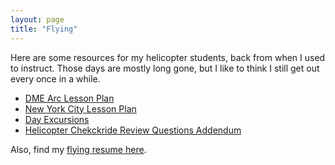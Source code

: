 ```yaml
---
layout: page
title: "Flying"
---
```


Here are some resources for my helicopter students, back from when I
used to instruct. Those days are mostly long gone, but I like to think I still get out
every once in a while.

* [DME Arc Lesson Plan](helicopter-dme-arc-lesson-plan)
* [New York City Lesson Plan](new-york-city-helicopter-lesson-plan)
* [Day Excursions](day-excursions-from-boston-via-helicopter)
* [Helicopter Chekckride Review Questions Addendum](helicopter-checkride-review-questions-addendum)

Also, find my [flying resume here](resume).
